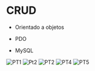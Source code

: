 # CRUD

- Orientado a objetos

- PDO

- MySQL


![PT1](https://user-images.githubusercontent.com/54523516/117237280-fa72e980-ae00-11eb-9fe7-8c9a1b04e6e3.png)
![Pt2](https://user-images.githubusercontent.com/54523516/117237283-fcd54380-ae00-11eb-9fd4-deadd6ef8803.png)
![PT2](https://user-images.githubusercontent.com/54523516/117237293-02cb2480-ae01-11eb-9ef3-97be87b6be31.png)
![PT4](https://user-images.githubusercontent.com/54523516/117237296-03fc5180-ae01-11eb-84e9-2dccdde10535.png)
![PT5](https://user-images.githubusercontent.com/54523516/117237297-05c61500-ae01-11eb-93f3-96431dcabc9d.png)
